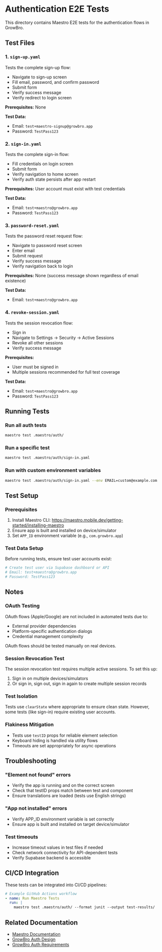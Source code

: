 # Authentication E2E Tests

This directory contains Maestro E2E tests for the authentication flows in GrowBro.

## Test Files

### 1. `sign-up.yaml`

Tests the complete sign-up flow:

- Navigate to sign-up screen
- Fill email, password, and confirm password
- Submit form
- Verify success message
- Verify redirect to login screen

**Prerequisites:** None

**Test Data:**

- Email: `test+maestro-signup@growbro.app`
- Password: `TestPass123`

### 2. `sign-in.yaml`

Tests the complete sign-in flow:

- Fill credentials on login screen
- Submit form
- Verify navigation to home screen
- Verify auth state persists after app restart

**Prerequisites:** User account must exist with test credentials

**Test Data:**

- Email: `test+maestro@growbro.app`
- Password: `TestPass123`

### 3. `password-reset.yaml`

Tests the password reset request flow:

- Navigate to password reset screen
- Enter email
- Submit request
- Verify success message
- Verify navigation back to login

**Prerequisites:** None (success message shown regardless of email existence)

**Test Data:**

- Email: `test+maestro@growbro.app`

### 4. `revoke-session.yaml`

Tests the session revocation flow:

- Sign in
- Navigate to Settings → Security → Active Sessions
- Revoke all other sessions
- Verify success message

**Prerequisites:**

- User must be signed in
- Multiple sessions recommended for full test coverage

**Test Data:**

- Email: `test+maestro@growbro.app`
- Password: `TestPass123`

## Running Tests

### Run all auth tests

```bash
maestro test .maestro/auth/
```

### Run a specific test

```bash
maestro test .maestro/auth/sign-in.yaml
```

### Run with custom environment variables

```bash
maestro test .maestro/auth/sign-in.yaml --env EMAIL=custom@example.com --env PASSWORD=CustomPass123
```

## Test Setup

### Prerequisites

1. Install Maestro CLI: https://maestro.mobile.dev/getting-started/installing-maestro
2. Ensure app is built and installed on device/simulator
3. Set `APP_ID` environment variable (e.g., `com.growbro.app`)

### Test Data Setup

Before running tests, ensure test user accounts exist:

```bash
# Create test user via Supabase dashboard or API
# Email: test+maestro@growbro.app
# Password: TestPass123
```

## Notes

### OAuth Testing

OAuth flows (Apple/Google) are not included in automated tests due to:

- External provider dependencies
- Platform-specific authentication dialogs
- Credential management complexity

OAuth flows should be tested manually on real devices.

### Session Revocation Test

The session revocation test requires multiple active sessions. To set this up:

1. Sign in on multiple devices/simulators
2. Or sign in, sign out, sign in again to create multiple session records

### Test Isolation

Tests use `clearState` where appropriate to ensure clean state. However, some tests (like sign-in) require existing user accounts.

### Flakiness Mitigation

- Tests use `testID` props for reliable element selection
- Keyboard hiding is handled via utility flows
- Timeouts are set appropriately for async operations

## Troubleshooting

### "Element not found" errors

- Verify the app is running and on the correct screen
- Check that testID props match between test and component
- Ensure translations are loaded (tests use English strings)

### "App not installed" errors

- Verify APP_ID environment variable is set correctly
- Ensure app is built and installed on target device/simulator

### Test timeouts

- Increase timeout values in test files if needed
- Check network connectivity for API-dependent tests
- Verify Supabase backend is accessible

## CI/CD Integration

These tests can be integrated into CI/CD pipelines:

```yaml
# Example GitHub Actions workflow
- name: Run Maestro Tests
  run: |
    maestro test .maestro/auth/ --format junit --output test-results/
```

## Related Documentation

- [Maestro Documentation](https://maestro.mobile.dev/)
- [GrowBro Auth Design](../../.kiro/specs/23.%20authentication-account-lifecycle/design.md)
- [GrowBro Auth Requirements](../../.kiro/specs/23.%20authentication-account-lifecycle/requirements.md)
